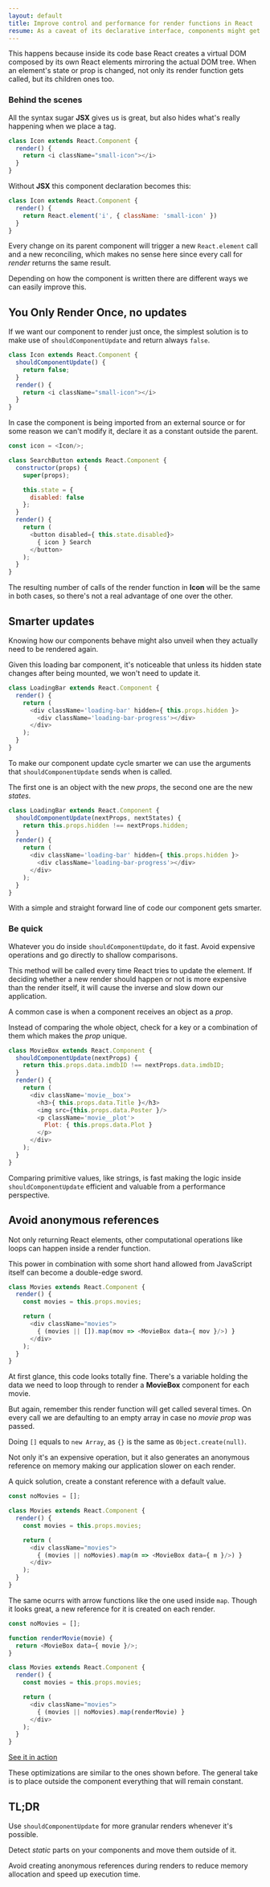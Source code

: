 ```yaml
---
layout: default
title: Improve control and performance for render functions in React
resume: As a caveat of its declarative interface, components might get rendered several times unnecesarily, slowing down your application.
---
```


This happens because inside its code base React creates a virtual DOM composed by its own React elements mirroring the actual DOM tree. When an element's state or prop is changed, not only its render function gets called, but its children ones too.


### Behind the scenes

All the syntax sugar **JSX** gives us is great, but also hides what's really happening when we place a tag.

```js
class Icon extends React.Component {
  render() {
    return <i className="small-icon"></i>
  }
}
```

Without **JSX** this component declaration becomes this:

```js
class Icon extends React.Component {
  render() {
    return React.element('i', { className: 'small-icon' })
  }
}
```

Every change on its parent component will trigger a new `React.element` call and a new reconciling, which makes no sense here since every call for _render_ returns the same result.

Depending on how the component is written there are different ways we can easily improve this.


## You Only Render Once, no updates

If we want our component to render just once, the simplest solution is to make use of `shouldComponentUpdate` and return always `false`.

```js
class Icon extends React.Component {
  shouldComponentUpdate() {
    return false;
  }
  render() {
    return <i className="small-icon"></i>
  }
}
```

In case the component is being imported from an external source or for some reason we can't modify it, declare it as a constant outside the parent.

```js
const icon = <Icon/>;

class SearchButton extends React.Component {
  constructor(props) {
    super(props);

    this.state = {
      disabled: false
    };
  }
  render() {
    return (
      <button disabled={ this.state.disabled}>
        { icon } Search
      </button>
    );
  }
}
```

The resulting number of calls of the render function in **Icon** will be the same in both cases, so there's not a real advantage of one over the other.


## Smarter updates

Knowing how our components behave might also unveil when they actually need to be rendered again.

Given this loading bar component, it's noticeable that unless its hidden state changes after being mounted, we won't need to update it.

```js
class LoadingBar extends React.Component {
  render() {
    return (
      <div className='loading-bar' hidden={ this.props.hidden }>
        <div className='loading-bar-progress'></div>
      </div>
    );
  }
}
```

To make our component update cycle smarter we can use the arguments that `shouldComponentUpdate` sends when is called.

The first one is an object with the new _props_, the second one are the new _states_.

```js
class LoadingBar extends React.Component {
  shouldComponentUpdate(nextProps, nextStates) {
    return this.props.hidden !== nextProps.hidden;
  }
  render() {
    return (
      <div className='loading-bar' hidden={ this.props.hidden }>
        <div className='loading-bar-progress'></div>
      </div>
    );
  }
}
```

With a simple and straight forward line of code our component gets smarter.


### Be quick

Whatever you do inside `shouldComponentUpdate`, do it fast. Avoid expensive operations and go directly to shallow comparisons.

This method will be called every time React tries to update the element. If deciding whether a new render should happen or not is more expensive than the render itself, it will cause the inverse and slow down our application.

A common case is when a component receives an object as a _prop_.

Instead of comparing the whole object, check for a key or a combination of them which makes the _prop_ unique.

```js
class MovieBox extends React.Component {
  shouldComponentUpdate(nextProps) {
    return this.props.data.imdbID !== nextProps.data.imdbID;
  }
  render() {
    return (
      <div className='movie__box'>
        <h3>{ this.props.data.Title }</h3>
        <img src={this.props.data.Poster }/>
        <p className='movie__plot'>
          Plot: { this.props.data.Plot }
        </p>
      </div>
    );
  }
}
```

Comparing primitive values, like strings, is fast making the logic inside `shouldComponentUpdate` efficient and valuable from a performance perspective.


## Avoid anonymous references

Not only returning React elements, other computational operations like loops can happen inside a render function.

This power in combination with some short hand allowed from JavaScript itself can become a double-edge sword.

```js
class Movies extends React.Component {
  render() {
    const movies = this.props.movies;

    return (
      <div className="movies">
        { (movies || []).map(mov => <MovieBox data={ mov }/>) }
      </div>
    );
  }
}
```

At first glance, this code looks totally fine. There's a variable holding the data we need to loop through to render a **MovieBox** component for each movie.

But again, remember this render function will get called several times. On every call we are defaulting to an empty array in case no _movie prop_ was passed.

Doing `[]` equals to `new Array`, as `{}` is the same as `Object.create(null)`.

Not only it's an expensive operation, but it also generates an anonymous reference on memory making our application slower on each render.

A quick solution, create a constant reference with a default value.

```js
const noMovies = [];

class Movies extends React.Component {
  render() {
    const movies = this.props.movies;

    return (
      <div className="movies">
        { (movies || noMovies).map(m => <MovieBox data={ m }/>) }
      </div>
    );
  }
}
```

The same ocurrs with arrow functions like the one used inside `map`. Though it looks great, a new reference for it is created on each render.

```js
const noMovies = [];

function renderMovie(movie) {
  return <MovieBox data={ movie }/>;
}

class Movies extends React.Component {
  render() {
    const movies = this.props.movies;

    return (
      <div className="movies">
        { (movies || noMovies).map(renderMovie) }
      </div>
    );
  }
}
```

[See it in action](https://jsfiddle.net/jeremenichelli/rt9tnk45/)

These optimizations are similar to the ones shown before. The general take is to place outside the component everything that will remain constant.


## TL;DR

Use `shouldComponentUpdate` for more granular renders whenever it's possible.

Detect _static_ parts on your components and move them outside of it.

Avoid creating anonymous references during renders to reduce memory allocation and speed up execution time.
